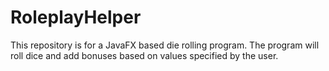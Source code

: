 # RoleplayHelper
This repository is for a JavaFX based die rolling program. The program will roll dice and add bonuses based on values specified by the user.
